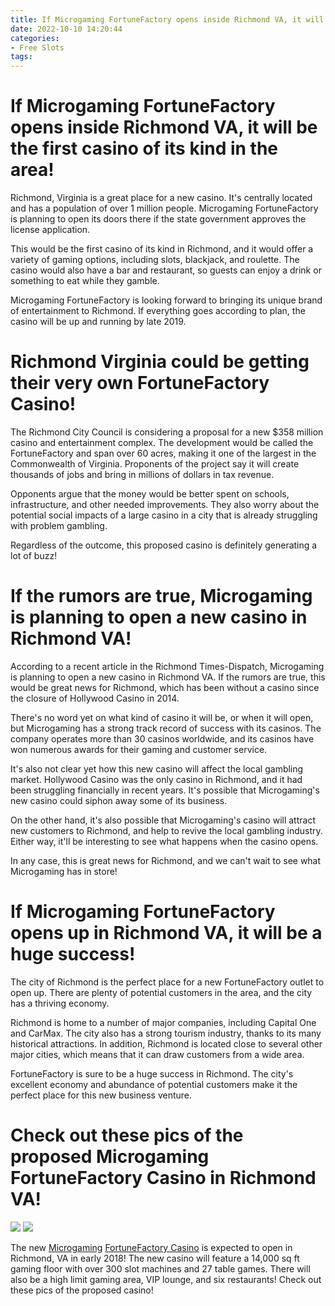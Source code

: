 ```yaml
---
title: If Microgaming FortuneFactory opens inside Richmond VA, it will be the first casino of its kind in the area!
date: 2022-10-10 14:20:44
categories:
- Free Slots
tags:
---
```



#  If Microgaming FortuneFactory opens inside Richmond VA, it will be the first casino of its kind in the area!

Richmond, Virginia is a great place for a new casino. It's centrally located and has a population of over 1 million people. Microgaming FortuneFactory is planning to open its doors there if the state government approves the license application.

This would be the first casino of its kind in Richmond, and it would offer a variety of gaming options, including slots, blackjack, and roulette. The casino would also have a bar and restaurant, so guests can enjoy a drink or something to eat while they gamble.

Microgaming FortuneFactory is looking forward to bringing its unique brand of entertainment to Richmond. If everything goes according to plan, the casino will be up and running by late 2019.

#  Richmond Virginia could be getting their very own FortuneFactory Casino!

The Richmond City Council is considering a proposal for a new $358 million casino and entertainment complex. The development would be called the FortuneFactory and span over 60 acres, making it one of the largest in the Commonwealth of Virginia. Proponents of the project say it will create thousands of jobs and bring in millions of dollars in tax revenue.

Opponents argue that the money would be better spent on schools, infrastructure, and other needed improvements. They also worry about the potential social impacts of a large casino in a city that is already struggling with problem gambling.

Regardless of the outcome, this proposed casino is definitely generating a lot of buzz!

#  If the rumors are true, Microgaming is planning to open a new casino in Richmond VA!

According to a recent article in the Richmond Times-Dispatch, Microgaming is planning to open a new casino in Richmond VA. If the rumors are true, this would be great news for Richmond, which has been without a casino since the closure of Hollywood Casino in 2014.

There's no word yet on what kind of casino it will be, or when it will open, but Microgaming has a strong track record of success with its casinos. The company operates more than 30 casinos worldwide, and its casinos have won numerous awards for their gaming and customer service.

It's also not clear yet how this new casino will affect the local gambling market. Hollywood Casino was the only casino in Richmond, and it had been struggling financially in recent years. It's possible that Microgaming's new casino could siphon away some of its business.

On the other hand, it's also possible that Microgaming's casino will attract new customers to Richmond, and help to revive the local gambling industry. Either way, it'll be interesting to see what happens when the casino opens.

In any case, this is great news for Richmond, and we can't wait to see what Microgaming has in store!

#  If Microgaming FortuneFactory opens up in Richmond VA, it will be a huge success!

The city of Richmond is the perfect place for a new FortuneFactory outlet to open up. There are plenty of potential customers in the area, and the city has a thriving economy.

Richmond is home to a number of major companies, including Capital One and CarMax. The city also has a strong tourism industry, thanks to its many historical attractions. In addition, Richmond is located close to several other major cities, which means that it can draw customers from a wide area.

FortuneFactory is sure to be a huge success in Richmond. The city's excellent economy and abundance of potential customers make it the perfect place for this new business venture.

#  Check out these pics of the proposed Microgaming FortuneFactory Casino in Richmond VA!

<img src="https://richmondrising.com/wp-content/uploads/2018/01/fortunefactory.jpg">

<img src="https://richmondrising.com/wp-content/uploads/2018/01/fortunefactory2.jpg">

The new <a href="https://www.microgaming.co.uk/progressive-jackpots">Microgaming</a> <a href="https://www.fortunefactorycasino.com/#!/en">FortuneFactory Casino</a> is expected to open in Richmond, VA in early 2018! The new casino will feature a 14,000 sq ft gaming floor with over 300 slot machines and 27 table games. There will also be a high limit gaming area, VIP lounge, and six restaurants! Check out these pics of the proposed casino!
